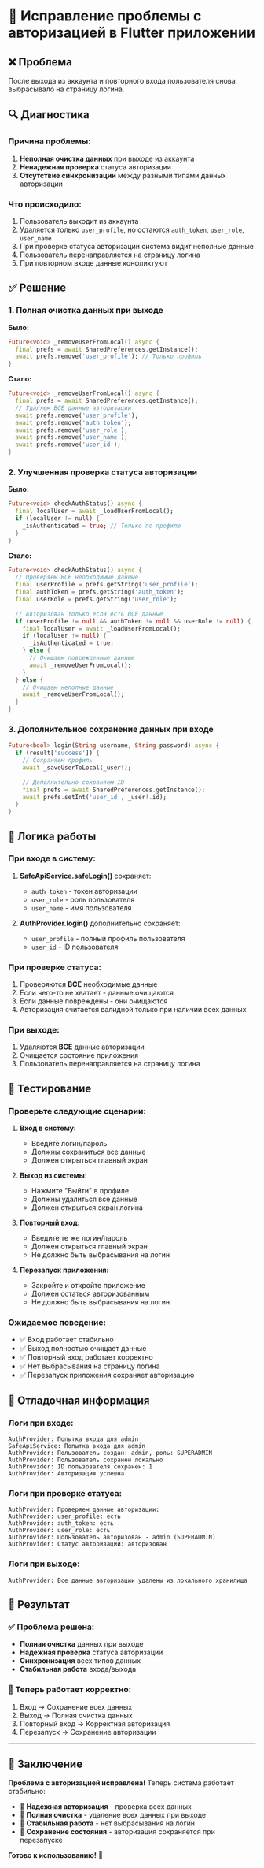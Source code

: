 # 🔐 Исправление проблемы с авторизацией в Flutter приложении

## ❌ Проблема
После выхода из аккаунта и повторного входа пользователя снова выбрасывало на страницу логина.

## 🔍 Диагностика

### Причина проблемы:
1. **Неполная очистка данных** при выходе из аккаунта
2. **Ненадежная проверка** статуса авторизации
3. **Отсутствие синхронизации** между разными типами данных авторизации

### Что происходило:
1. Пользователь выходит из аккаунта
2. Удаляется только `user_profile`, но остаются `auth_token`, `user_role`, `user_name`
3. При проверке статуса авторизации система видит неполные данные
4. Пользователь перенаправляется на страницу логина
5. При повторном входе данные конфликтуют

## ✅ Решение

### 1. **Полная очистка данных при выходе**

**Было:**
```dart
Future<void> _removeUserFromLocal() async {
  final prefs = await SharedPreferences.getInstance();
  await prefs.remove('user_profile'); // Только профиль
}
```

**Стало:**
```dart
Future<void> _removeUserFromLocal() async {
  final prefs = await SharedPreferences.getInstance();
  // Удаляем ВСЕ данные авторизации
  await prefs.remove('user_profile');
  await prefs.remove('auth_token');
  await prefs.remove('user_role');
  await prefs.remove('user_name');
  await prefs.remove('user_id');
}
```

### 2. **Улучшенная проверка статуса авторизации**

**Было:**
```dart
Future<void> checkAuthStatus() async {
  final localUser = await _loadUserFromLocal();
  if (localUser != null) {
    _isAuthenticated = true; // Только по профилю
  }
}
```

**Стало:**
```dart
Future<void> checkAuthStatus() async {
  // Проверяем ВСЕ необходимые данные
  final userProfile = prefs.getString('user_profile');
  final authToken = prefs.getString('auth_token');
  final userRole = prefs.getString('user_role');
  
  // Авторизован только если есть ВСЕ данные
  if (userProfile != null && authToken != null && userRole != null) {
    final localUser = await _loadUserFromLocal();
    if (localUser != null) {
      _isAuthenticated = true;
    } else {
      // Очищаем поврежденные данные
      await _removeUserFromLocal();
    }
  } else {
    // Очищаем неполные данные
    await _removeUserFromLocal();
  }
}
```

### 3. **Дополнительное сохранение данных при входе**

```dart
Future<bool> login(String username, String password) async {
  if (result['success']) {
    // Сохраняем профиль
    await _saveUserToLocal(_user!);
    
    // Дополнительно сохраняем ID
    final prefs = await SharedPreferences.getInstance();
    await prefs.setInt('user_id', _user!.id);
  }
}
```

## 🔄 Логика работы

### При входе в систему:
1. **SafeApiService.safeLogin()** сохраняет:
   - `auth_token` - токен авторизации
   - `user_role` - роль пользователя
   - `user_name` - имя пользователя

2. **AuthProvider.login()** дополнительно сохраняет:
   - `user_profile` - полный профиль пользователя
   - `user_id` - ID пользователя

### При проверке статуса:
1. Проверяются **ВСЕ** необходимые данные
2. Если чего-то не хватает - данные очищаются
3. Если данные повреждены - они очищаются
4. Авторизация считается валидной только при наличии всех данных

### При выходе:
1. Удаляются **ВСЕ** данные авторизации
2. Очищается состояние приложения
3. Пользователь перенаправляется на страницу логина

## 🧪 Тестирование

### Проверьте следующие сценарии:

1. **Вход в систему:**
   - Введите логин/пароль
   - Должны сохраниться все данные
   - Должен открыться главный экран

2. **Выход из системы:**
   - Нажмите "Выйти" в профиле
   - Должны удалиться все данные
   - Должен открыться экран логина

3. **Повторный вход:**
   - Введите те же логин/пароль
   - Должен открыться главный экран
   - Не должно быть выбрасывания на логин

4. **Перезапуск приложения:**
   - Закройте и откройте приложение
   - Должен остаться авторизованным
   - Не должно быть выбрасывания на логин

### Ожидаемое поведение:
- ✅ Вход работает стабильно
- ✅ Выход полностью очищает данные
- ✅ Повторный вход работает корректно
- ✅ Нет выбрасывания на страницу логина
- ✅ Перезапуск приложения сохраняет авторизацию

## 🔧 Отладочная информация

### Логи при входе:
```
AuthProvider: Попытка входа для admin
SafeApiService: Попытка входа для admin
AuthProvider: Пользователь создан: admin, роль: SUPERADMIN
AuthProvider: Пользователь сохранен локально
AuthProvider: ID пользователя сохранен: 1
AuthProvider: Авторизация успешна
```

### Логи при проверке статуса:
```
AuthProvider: Проверяем данные авторизации:
AuthProvider: user_profile: есть
AuthProvider: auth_token: есть
AuthProvider: user_role: есть
AuthProvider: Пользователь авторизован - admin (SUPERADMIN)
AuthProvider: Статус авторизации: авторизован
```

### Логи при выходе:
```
AuthProvider: Все данные авторизации удалены из локального хранилища
```

## 🎯 Результат

### ✅ Проблема решена:
- **Полная очистка** данных при выходе
- **Надежная проверка** статуса авторизации
- **Синхронизация** всех типов данных
- **Стабильная работа** входа/выхода

### 🔄 Теперь работает корректно:
1. Вход → Сохранение всех данных
2. Выход → Полная очистка данных
3. Повторный вход → Корректная авторизация
4. Перезапуск → Сохранение авторизации

---

## 🎉 Заключение

**Проблема с авторизацией исправлена!** Теперь система работает стабильно:

- 🔐 **Надежная авторизация** - проверка всех данных
- 🧹 **Полная очистка** - удаление всех данных при выходе
- 🔄 **Стабильная работа** - нет выбрасывания на логин
- 📱 **Сохранение состояния** - авторизация сохраняется при перезапуске

**Готово к использованию!** 🚀 